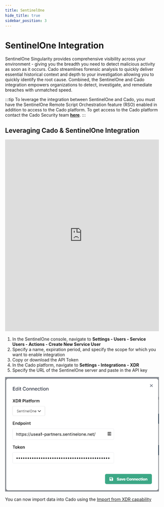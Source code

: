 ```yaml
---
title: SentinelOne
hide_title: true
sidebar_position: 3
---
```


# SentinelOne Integration
SentinelOne Singularity provides comprehensive visibility across your environment - giving you the breadth you need to detect malicious activity as soon as it occurs. Cado streamlines forensic analysis to quickly deliver essential historical context and depth to your investigation allowing you to quickly identify the root cause. Combined, the SentinelOne and Cado integration empowers organizations to detect, investigate, and remediate breaches with unmatched speed. 

:::tip
To leverage the integration between SentinelOne and Cado, you must have the SentinelOne Remote Script Orchestration feature (RSO) enabled in addition to access to the Cado platform. To get access to the Cado platform contact the Cado Security team **[here](http://offers.cadosecurity.com/cado-s1-integration-get-in-touch)**. 
:::

## Leveraging Cado & SentinelOne Integration

<iframe width="100%" height="628" src="https://www.youtube.com/embed/iIJjp28G6sk" title="Integrating SentinelOne with Cado Response" frameborder="0" allowfullscreen></iframe>

1. In the SentinelOne console, navigate to **Settings - Users - Service Users - Actions - Create New Service User**
2. Specify a name, expiration period, and specify the scope for which you want to enable integration
3. Copy or download the API Token
4. In the Cado platform, navigate to **Settings - Integrations - XDR** 
5. Specify the URL of the SentinelOne server and paste in the API key

![SentinelOne Integration](/img/s1-integration.png)

You can now import data into Cado using the [Import from XDR capability](../../../discovery-import/import/on-prem/xdr-import.md)